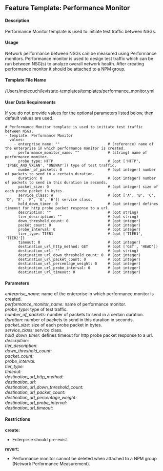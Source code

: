 ## Feature Template: Performance Monitor
#### Description
Performance Monitor template is used to initiate test traffic between NSGs.

#### Usage
Network performance between NSGs can be measured using Performance monitors. Performance monitor is used to design test traffic which can be run between NSG(s) to analyze overall network health. After creating performance monitor it should be attached to a NPM group.

#### Template File Name
/Users/mpiecuch/levistate-templates/templates/performance_monitor.yml

#### User Data Requirements
If you do not provide values for the optional parameters listed below, then default values are used.

```
# Performance Monitor template is used to initiate test traffic between NSGs.
- template: Performance Monitor
  values:
    - enterprise_name: ""                      # (reference) name of the enterprise in which performance monitor is created.
      performance_monitor_name: ""             # (string) name of performance monitor.
      probe_type: HTTP                         # (opt ['HTTP', 'IPSEC_AND_VXLAN', 'ONEWAY']) type of test traffic.
      number_of_packets: 0                     # (opt integer) number of packets to send in a certain duration.
      duration: 0                              # (opt integer) number of packets to send in this duration in seconds.
      packet_size: 0                           # (opt integer) size of each probe packet in bytes.
      service_class: A                         # (opt ['A', 'B', 'C', 'D', 'E', 'F', 'G', 'H']) service class.
      hold_down_timer: 0                       # (opt integer) defines timeout for http probe packet response to a url.
      description: ""                          # (opt string)
      tier_description: ""                     # (opt string)
      down_threshold_count: 0                  # (opt integer)
      packet_count: 0                          # (opt integer)
      probe_interval: 0                        # (opt integer)
      tier_type: TIER1                         # (opt ['TIER1', 'TIER2'])
      timeout: 0                               # (opt integer)
      destination_url_http_method: GET         # (opt ['GET', 'HEAD'])
      destination_url: ""                      # (opt string)
      destination_url_down_threshold_count: 0  # (opt integer)
      destination_url_packet_count: 0          # (opt integer)
      destination_url_percentage_weight: 0     # (opt integer)
      destination_url_probe_interval: 0        # (opt integer)
      destination_url_timeout: 0               # (opt integer)

```

#### Parameters
*enterprise_name:* name of the enterprise in which performance monitor is created.<br>
*performance_monitor_name:* name of performance monitor.<br>
*probe_type:* type of test traffic.<br>
*number_of_packets:* number of packets to send in a certain duration.<br>
*duration:* number of packets to send in this duration in seconds.<br>
*packet_size:* size of each probe packet in bytes.<br>
*service_class:* service class.<br>
*hold_down_timer:* defines timeout for http probe packet response to a url.<br>
*description:* <br>
*tier_description:* <br>
*down_threshold_count:* <br>
*packet_count:* <br>
*probe_interval:* <br>
*tier_type:* <br>
*timeout:* <br>
*destination_url_http_method:* <br>
*destination_url:* <br>
*destination_url_down_threshold_count:* <br>
*destination_url_packet_count:* <br>
*destination_url_percentage_weight:* <br>
*destination_url_probe_interval:* <br>
*destination_url_timeout:* <br>


#### Restrictions
**create:**
* Enterpirse should pre-exist.

**revert:**
* Performance monitor cannot be deleted when attached to a NPM group (Network Performance Measurement).

